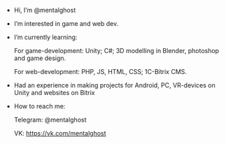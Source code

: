 - Hi, I’m @mentalghost

- I’m interested in game and web dev.

- I’m currently learning:
  
  For game-development: 
  Unity; C#; 3D modelling in Blender, photoshop and game design. 
  
  For web-development:
  PHP, JS, HTML, CSS; 1C-Bitrix CMS.

- Had an experience in making projects for Android, PC, VR-devices on Unity and websites on Bitrix

- How to reach me:
 
  Telegram: @mentalghost
  
  VK: https://vk.com/mentalghost
